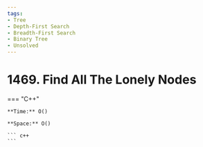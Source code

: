```yaml
---
tags:
- Tree
- Depth-First Search
- Breadth-First Search
- Binary Tree
- Unsolved
---
```



# 1469. Find All The Lonely Nodes

=== "C++"

    **Time:** O()

    **Space:** O()

    ``` c++
    ```
